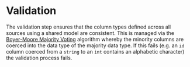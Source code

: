 # Validation

The validation step ensures that the column types defined across all sources using a shared model are consistent. This is managed via the [Boyer-Moore Majority Voting](https://en.wikipedia.org/wiki/Boyer%E2%80%93Moore\_majority\_vote\_algorithm) algorithm whereby the minority columns are coerced into the data type of the majority data type. If this fails (e.g. an `id` column coerced from a `string` to an `int` contains an alphabetic character) the validation process fails.
